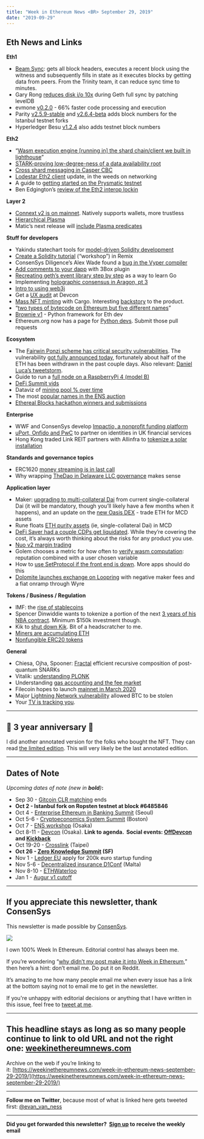 ```yaml
---
title: "Week in Ethereum News <BR> September 29, 2019"
date: "2019-09-29"
---
```


## **Eth News and Links**

**Eth1**

- [Beam Sync](https://medium.com/@jason.carver/intro-to-beam-sync-a0fd168be14a): gets all block headers, executes a recent block using the witness and subsequently fills in state as it executes blocks by getting data from peers. From the Trinity team, it can reduce sync time to minutes.
- Gary Rong [reduces disk i/o 10x](https://twitter.com/peter_szilagyi/status/1176056958568357889) during Geth full sync by patching levelDB
- evmone [v0.2.0](https://github.com/ethereum/evmone/releases/tag/v0.2.0) - 66% faster code processing and execution
- Parity [v2.5.9-stable](https://github.com/paritytech/parity-ethereum/releases/tag/v2.5.9) and [v2.6.4-beta](https://github.com/paritytech/parity-ethereum/releases/tag/v2.6.4) adds block numbers for the Istanbul testnet forks
- Hyperledger Besu [v1.2.4](https://github.com/hyperledger/besu/releases/tag/1.2.4) also adds testnet block numbers

**Eth2**

- “[Wasm execution engine \[running in\] the shard chain/client we built in lighthouse](https://twitter.com/wjvill/status/1176973082604572673)”
- [STARK-proving low-degree-ness of a data availability root](https://ethresear.ch/t/stark-proving-low-degree-ness-of-a-data-availability-root-some-analysis/6214)
- [Cross shard messaging in Casper CBC](https://ethresear.ch/t/cross-shard-messaging-system/6201)
- [Lodestar Eth2 client](https://medium.com/chainsafe-systems/lodestar-post-interop-update-be2caebb39e6) update, in the weeds on networking
- A guide to [getting started on the Prysmatic testnet](https://prysmaticlabs.gitbook.io/prysm/)
- Ben Edgington’s [review of the Eth2 interop lockin](https://media.consensys.net/how-30-eth-2-0-devs-locked-themselves-in-to-achieve-interoperability-175e4a807d92)

**Layer 2**

- [Connext v2 is on mainnet](https://medium.com/connext/connext-v2-0-is-on-mainnet-b818864d3687). Natively supports wallets, more trustless
- [Hierarchical Plasma](https://ethresear.ch/t/hierarchical-plasma-proposal/6171)
- Matic’s next release will [include Plasma predicates](https://blog.matic.network/plasma-predicates-one-step-towards-generalized-plasma/)

**Stuff for developers**

- Yakindu statechart tools for [model-driven Solidity development](https://medium.com/solidity-ide/model-driven-smart-contract-development-for-everyone-28ea066c9b83)
- [Create a Solidity tutorial](https://medium.com/remix-ide/remixide-create-a-workshop-for-solidity-d45f0755fe69) (“workshop”) in Remix
- ConsenSys Diligence’s Alex Wade found a [bug in the Vyper compiler](https://diligence.consensys.net/posts/2019/09/vyper-here-be-snakes)
- [Add comments to your dapp](https://medium.com/3box/introducing-3box-comments-plugin-c6a882d11f4a) with 3Box plugin
- [Recreating geth’s event library step by step](https://rauljordan.com/2019/09/23/how-to-write-an-event-feed-library.html) as a way to learn Go
- Implementing [holographic consensus in Aragon, pt 3](https://blog.aragon.one/my-first-aragon-app-voting-supercharged-with-daostacks-holographic-consensus-part-3/)
- [Intro to using web3j](https://web3developer.io/introduction-to-web3j/)
- Get a [UX audit](https://twitter.com/itsamyjung/status/1177223968299921409) at Devcon
- [Mass NFT minting](https://medium.com/@sean_44011/create-2-255-nfts-with-one-transaction-on-ethereum-b7b7200ce106) with Cargo. Interesting [backstory](https://medium.com/@sean_44011/my-journey-building-products-on-the-blockchain-5c7a99f24f2d) to the product.
- “[two types of bytecode on Ethereum but five different names](https://medium.com/authereum/bytecode-and-init-code-and-runtime-code-oh-my-7bcd89065904)”
- [Brownie v1](https://medium.com/@iamdefinitelyahuman/brownie-turns-1-0-0-3d1f8d736f98) - Python framework for Eth dev
- Ethereum.org now has a page for [Python devs](https://ethereum.org/python/). Submit those pull requests

**Ecosystem**

- The [Fairwin Ponzi scheme has critical security vulnerabilities](https://twitter.com/PhABCD/status/1177398583429140481). The vulnerability [got fully announced today](https://www.reddit.com/r/ethereum/comments/darmk9/vulnerability_disclosure_fairwin_frontrunning_in/), fortunately about half of the ETH has been withdrawn in the past couple days. Also relevant: [Daniel Luca’s tweetstorm](https://twitter.com/cleanunicorn/status/1177544181679558656).
- Guide to run a [full node on a RaspberryPi 4 (model B)](https://kauri.io/article/9695fcca217f46feb355245275835fc0)
- [DeFi Summit vids](https://www.youtube.com/playlist?list=PLhbK0NpGv8dWsjLpYA-OM4gQk-GdQe7X2)
- Dataviz of [mining pool % over time](https://twitter.com/AlethioEthstats/status/1176511383195783172)
- The most [popular names in the ENS auction](https://medium.com/the-ethereum-name-service/the-most-popular-eth-names-in-the-ens-short-name-auction-5ee13bb0eace)
- [Ethereal Blocks hackathon winners and submissions](https://gitcoin.co/blog/ethereal-blocks-retro-sponsors-winners-and-more/)

**Enterprise**

- WWF and ConsenSys develop [Impactio, a nonprofit funding platform](https://media.consensys.net/consensys-and-wwf-team-up-to-launch-impactio-f9780d168d6e)
- [uPort, Onfido and PwC](https://content.consensys.net/wp-content/uploads/uPort-with-Onfido-PWC-_-Sibos-2019.pdf) to partner on identities in UK financial services
- Hong Kong traded Link REIT partners with Allinfra to [tokenize a solar installation](https://allinfra.com/wp-content/uploads/2019/09/Allinfra-Link-REIT-Press-Release-23-Sep-2019.pdf)

**Standards and governance topics**

- ERC1620 [money streaming is in last call](https://github.com/ethereum/EIPs/issues/1620)
- Why wrapping [TheDao in Delaware LLC governance](https://medium.com/openlawofficial/unpacking-the-lao-e463f7357b4b) makes sense

**Application layer**

- Maker: [upgrading to multi-collateral Dai](https://blog.makerdao.com/looking-ahead-how-to-upgrade-to-multi-collateral-dai/) from current single-collateral Dai (it will be mandatory, though you’ll likely have a few months when it happens), and an update on the [new Oasis DEX](https://blog.makerdao.com/update-on-the-new-oasis/) - trade ETH for MCD assets
- Rune floats [ETH purity assets](https://twitter.com/RuneKek/status/1176393472552534018) (ie, single-collateral Dai) in MCD
- [DeFi Saver had a couple CDPs get liquidated](https://medium.com/defi-saver/automatic-cdp-protection-faux-pas-analysis-updates-in-place-and-next-steps-e238e0d3114). While they’re covering the cost, it’s always worth thinking about the risks for any product you use.
- [Nuo v2 margin trading](https://medium.com/nuo-news/introducing-all-new-margin-trading-on-nuo-caf549b688d4)
- Golem chooses a metric for how often to [verify wasm computation](https://blog.golemproject.net/gwasm-verification/): reputation combined with a user chosen variable
- How to [use SetProtocol if the front end is down](https://medium.com/set-protocol/operating-set-protocol-manually-bd14e917923f). More apps should do this
- [Dolomite launches exchange on Loopring](https://medium.com/dolomite-official/dolomite-is-live-228c58df5005) with negative maker fees and a fiat onramp through Wyre

**Tokens / Business / Regulation**

- IMF: the [rise of stablecoins](https://blogs.imf.org/2019/09/19/digital-currencies-the-rise-of-stablecoins/)
- Spencer Dinwiddie wants to tokenize a portion of the next [3 years of his NBA contract](https://fortune.com/2019/09/26/nba-spencer-dinwiddie-recession-tokenizing-contract). Minimum $150k investment though.
- Kik to [shut down Kik](https://medium.com/@tedlivingston/moving-forward-boldly-with-kin-ec6290a6453). Bit of a headscratcher to me.
- [Miners are accumulating ETH](https://www.reddit.com/r/ethfinance/comments/d98chg/ethereum_miner_balances_continue_to_increase/)
- [Nonfungible ERC20 tokens](https://medium.com/@iamdefinitelyahuman/nftoken-the-non-fungible-erc20-cacc6c2826e6)

**General**

- Chiesa, Ojha, Spooner: [Fractal](https://eprint.iacr.org/2019/1076) efficient recursive composition of post-quantum SNARKs
- Vitalik: [understanding PLONK](https://vitalik.ca/general/2019/09/22/plonk.html)
- Understanding [gas accounting and the fee market](https://medium.com/@eric.conner/understanding-ethereum-gas-blocks-and-the-fee-market-d5e268bf0a0e)
- Filecoin hopes to launch [mainnet in March 2020](https://filecoin.io/blog/update-2019-q2-q3/)
- Major [Lightning Network vulnerability](https://lists.linuxfoundation.org/pipermail/lightning-dev/2019-September/002174.html) allowed BTC to be stolen
- Your [TV is tracking you](https://twitter.com/random_walker/status/1177570679232876544).

* * *

## **🎂 3 year anniversary 🎂**

I did another annotated version for the folks who bought the NFT. They can read [the limited edition](https://weekinethereumnews.com/three-year-anniversary-edition/). This will very likely be the last annotated edition.

* * *

## **Dates of Note**

_Upcoming dates of note (new in **bold**)_**:**

- Sep 30 - [Gitcoin CLR matching](https://gitcoin.co/blog/gitcoins-q3-match-100k-to-oss-projects/) ends
- **Oct 2 - Istanbul fork on Ropsten testnet at block #6485846**
- Oct 4 - [Enterprise Ethereum in Banking Summit](https://www.meetup.com/Seoul-Ethereum-Meetup/events/264911728/) (Seoul)
- Oct 5-6 - [Cryptoeconomics System Summit](https://cryptoresearch.pubpub.org/) (Boston)
- Oct 7 - [ENS workshop](https://medium.com/the-ethereum-name-service/ens-workshop-applications-are-now-open-f46db6c63384) (Osaka)
- Oct 8-11 - [Devcon](https://devcon.org/agenda) (Osaka). **Link to agenda.  Social events: [OffDevcon](https://www.offdevcon.com/) and [Kickback](http://osaka.kickback.events/events/)**
- Oct 19-20 - [Crosslink](https://crosslink.taipei/) (Taipei)
- **Oct 26 - [Zero Knowledge Summit](https://www.zeroknowledge.fm/summit) (SF)**
- Nov 1 - [Ledger EU](https://ledgerproject.eu/) apply for 200k euro startup funding
- Nov 5-6 - [Decentralized insurance D1Conf](https://blog.etherisc.com/d1conf-2019-to-focus-on-blockchain-adoption-november-5-6th-in-malta-3b8b582ac7b4) (Malta)
- Nov 8-10 - [ETHWaterloo](https://ethwaterloo.com/)
- Jan 1 - [Augur v1 cutoff](https://www.augur.net/blog/v1-cutoff-update/)

* * *

## **If you appreciate this newsletter, thank ConsenSys**

This newsletter is made possible by [ConsenSys](https://consensys.net/).  

[![](https://cdn.substack.com/image/fetch/w_1100,c_limit,f_auto,q_auto:good/https%3A%2F%2Fbucketeer-e05bbc84-baa3-437e-9518-adb32be77984.s3.amazonaws.com%2Fpublic%2Fimages%2F08f1b2fd-57e2-4d4b-bd42-730c769114be_240x240.jpeg)](https://cdn.substack.com/image/fetch/c_limit,f_auto,q_auto:good/https%3A%2F%2Fbucketeer-e05bbc84-baa3-437e-9518-adb32be77984.s3.amazonaws.com%2Fpublic%2Fimages%2F08f1b2fd-57e2-4d4b-bd42-730c769114be_240x240.jpeg)

I own 100% Week In Ethereum. Editorial control has always been me.

If you’re wondering “[why didn’t my post make it into Week in Ethereum](https://www.evanvanness.com/post/179914035841/why-didnt-my-post-make-the-newsletter),” then here’s a hint: don’t email me. Do put it on Reddit.

It’s amazing to me how many people email me when every issue has a link at the bottom saying not to email me to get in the newsletter.

If you're unhappy with editorial decisions or anything that I have written in this issue, feel free to [tweet at me](https://twitter.com/evan_van_ness).

* * *

## **This headline stays as long as so many people continue to link to old URL and not the right one: [weekinethereumnews.com](https://weekinethereumnews.com/)**

Archive on the web if you’re linking to it: [https://weekinethereumnews.com/week-in-ethereum-news-september-29-2019/](https://weekinethereumnews.com/week-in-ethereum-news-september-29-2019/)

* * *

**Follow me on Twitter**, because most of what is linked here gets tweeted first: [@evan\_van\_ness](https://twitter.com/evan_van_ness)

* * *

**Did you get forwarded this newsletter?  [Sign up](https://weekinethereum.substack.com/subscribe#about) to receive the weekly email**
